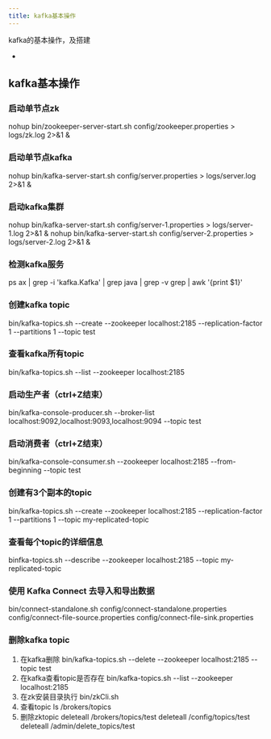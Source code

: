 ```yaml
---
title: kafka基本操作
---
```

kafka的基本操作，及搭建

+ <!-- more -->

## kafka基本操作
### 启动单节点zk
nohup bin/zookeeper-server-start.sh config/zookeeper.properties > logs/zk.log 2>&1 &

### 启动单节点kafka
nohup bin/kafka-server-start.sh config/server.properties > logs/server.log 2>&1 &

### 启动kafka集群
nohup bin/kafka-server-start.sh config/server-1.properties > logs/server-1.log 2>&1 &
nohup bin/kafka-server-start.sh config/server-2.properties > logs/server-2.log 2>&1 &

### 检测kafka服务
ps ax | grep -i 'kafka\.Kafka' | grep java | grep -v grep | awk '{print $1}'

### 创建kafka topic
bin/kafka-topics.sh --create --zookeeper localhost:2185 --replication-factor 1  --partitions 1 --topic test

### 查看kafka所有topic
bin/kafka-topics.sh --list --zookeeper localhost:2185

### 启动生产者（ctrl+Z结束）
bin/kafka-console-producer.sh --broker-list  localhost:9092,localhost:9093,localhost:9094 --topic test

### 启动消费者（ctrl+Z结束）
bin/kafka-console-consumer.sh --zookeeper  localhost:2185  --from-beginning --topic test

### 创建有3个副本的topic
bin/kafka-topics.sh --create --zookeeper localhost:2185 --replication-factor 1 --partitions 1 --topic my-replicated-topic

### 查看每个topic的详细信息
binfka-topics.sh --describe --zookeeper localhost:2185 --topic my-replicated-topic

### 使用 Kafka Connect 去导入和导出数据
bin/connect-standalone.sh config/connect-standalone.properties config/connect-file-source.properties config/connect-file-sink.properties

### 删除kafka topic
1. 在kafka删除
bin/kafka-topics.sh  --delete --zookeeper localhost:2185  --topic test
2. 在kafka查看topic是否存在
bin/kafka-topics.sh --list --zookeeper localhost:2185
3. 在zk安装目录执行
bin/zkCli.sh
4. 查看topic
ls /brokers/topics
5. 删除zktopic
deleteall /brokers/topics/test
deleteall /config/topics/test
deleteall /admin/delete_topics/test




